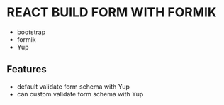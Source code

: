 # REACT BUILD FORM WITH FORMIK

- bootstrap
- formik
- Yup

## Features

- default validate form schema with Yup
- can custom validate form schema with Yup

